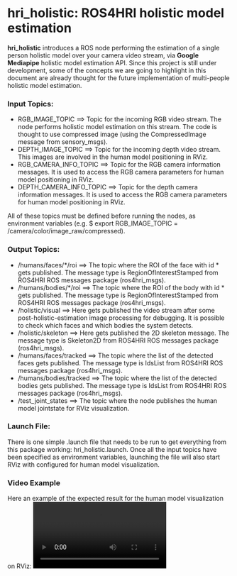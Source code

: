 # hri_holistic: ROS4HRI holistic model estimation

**hri_holistic** introduces a ROS node performing the estimation of a single person holistic model over your camera video stream, via **Google Mediapipe** holistic model estimation API. Since this project is still under development, some of the concepts we are going to highlight in this document are already thought for the future implementation of multi-people holistic model estimation.   

### Input Topics: 
- RGB_IMAGE_TOPIC ==> Topic for the incoming RGB video stream. The node performs holistic model estimation on this stream. The code is thought to use compressed image (using the CompressedImage message from sensory_msgs).  
- DEPTH_IMAGE_TOPIC ==> Topic for the incoming depth video stream. This images are involved in the human model positioning in RViz. 
- RGB_CAMERA_INFO_TOPIC ==> Topic for the RGB camera information messages. It is used to access the RGB camera parameters for human model positioning in RViz. 
- DEPTH_CAMERA_INFO_TOPIC ==> Topic for the depth camera information messages. It is used to access the RGB camera parameters for human model positioning in RViz.

All of these topics must be defined before running the nodes, as environment variables (e.g. $ export RGB_IMAGE_TOPIC = /camera/color/image_raw/compressed). 

### Output Topics:
- /humans/faces/\*/roi ==> The topic where the ROI of the face with id \* gets published. The message type is RegionOfInterestStamped from ROS4HRI ROS messages package (ros4hri_msgs).
- /humans/bodies/\*/roi ==> The topic where the ROI of the body with id \* gets published. The message type is RegionOfInterestStamped from ROS4HRI ROS messages package (ros4hri_msgs).
- /holistic/visual ==> Here gets published the video stream after some post-holistic-estimation image processing for debugging. It is possible to check which faces and which bodies the system detects. 
- /holistic/skeleton ==> Here gets published the 2D skeleton message. The message type is Skeleton2D from ROS4HRI ROS messages package (ros4hri_msgs). 
- /humans/faces/tracked ==> The topic where the list of the detected faces gets published. The message type is IdsList from ROS4HRI ROS messages package (ros4hri_msgs).
- /humans/bodies/tracked ==> The topic where the list of the detected bodies gets published. The message type is IdsList from ROS4HRI ROS messages package (ros4hri_msgs).
- /test_joint_states ==> The topic where the node publishes the human model jointstate for RViz visualization.

### Launch File: 
There is one simple .launch file that needs to be run to get everything from this package working: hri_holistic.launch. Once all the input topics have been specified as environment variables, launching the file will also start RViz with configured for human model visualization. 

### Video Example
Here an example of the expected result for the human model visualization on RViz:
![Human Model Visualization](doc/human_model_visualization.webm)


